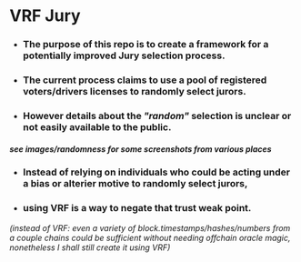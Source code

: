 # VRF Jury

- ### The purpose of this repo is to create a framework for a potentially **improved Jury selection process.**

- ### The current process claims to use a pool of registered voters/drivers licenses to randomly select jurors.

- ### However details about the _"random"_ selection is unclear or not easily available to the public.

#### _see images/randomness for some screenshots from various places_

- ### Instead of relying on individuals who could be acting under a bias or alterier motive to randomly select jurors,

- ### using VRF is a way to negate that trust weak point.

_(instead of VRF: even a variety of block.timestamps/hashes/numbers from a couple chains could be sufficient without needing offchain oracle magic, nonetheless I shall still create it using VRF)_
